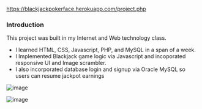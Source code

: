 https://blackjackpokerface.herokuapp.com/project.php

### Introduction

This project was built in my Internet and Web technology class.

- I learned HTML, CSS, Javascript, PHP, and MySQL in a span of a week.
- I Implemented Blackjack game logic via Javascript and incoporated responsive UI and Image scrambler.
- I also incorporated database login and signup via Oracle MySQL so users can resume jackpot earnings

![image](https://user-images.githubusercontent.com/52064138/148474883-b358475a-1540-49eb-9335-cfc5c355f832.png)

![image](https://user-images.githubusercontent.com/52064138/148474967-c4357065-46d4-4809-8437-2a3639ad2bee.png)
